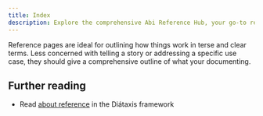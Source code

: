 ```yaml
---
title: Index
description: Explore the comprehensive Abi Reference Hub, your go-to resource for mastering full-stack development essentials. Uncover in-depth documentation, real-world use cases, and practical guides to amplify your Abi experience.
---
```


Reference pages are ideal for outlining how things work in terse and clear terms.
Less concerned with telling a story or addressing a specific use case, they should give a comprehensive outline of what your documenting.

## Further reading

- Read [about reference](https://diataxis.fr/reference/) in the Diátaxis framework
